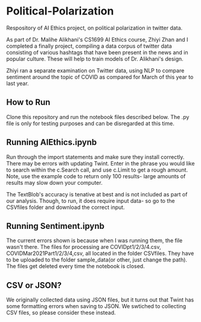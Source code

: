 # Political-Polarization
Respository of AI Ethics project, on political polarization in twitter data.

As part of Dr. Malihe Alikhani's CS1699 AI Ethics course, Zhiyi Zhan and I completed a finally project, compiling a data corpus of twitter data consisting of various hashtags that have been present in the news and in popular culture. These will help to train models of Dr. Alikhani's design.

Zhiyi ran a separate examination on Twitter data, using NLP to compare sentiment around the topic of COVID as compared for March of this year to last year.

## How to Run

Clone this repository and run the notebook files described below. The .py file is only for testing purposes and can be disregarded at this time.

## Running AIEthics.ipynb

Run through the import statements and make sure they install correctly. There may be errors with updating Twint. Enter in the phrase you would like to search within the c.Search call, and use c.Limit to get a rough amount. Note, use the example code to return only 100 results- large amounts of results may slow down your computer.

The TextBlob's accuracy is tenative at best and is not included as part of our analysis. Though, to run, it does require input data- so go to the CSVfiles folder and download the correct input.

## Running Sentiment.ipynb

The current errors shown is because when I was running them, the file wasn't there. 
The files for processing are COVIDpt1/2/3/4.csv, COVIDMar2021Part1/2/3/4,csv, all located in the folder CSVfiles. They have to be uploaded to the folder sample_data(or other, just change the path). The files get deleted every time the notebook is closed.

## CSV or JSON?

We originally collected data using JSON files, but it turns out that Twint has some formatting errors when saving to JSON. We swtiched to collecting CSV files, so please consider these instead.
